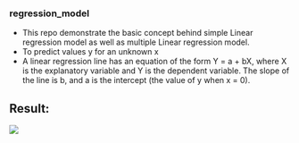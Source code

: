 ### regression_model
- This repo demonstrate the basic concept behind simple Linear regression model as well as multiple Linear regression model.
- To predict values y for an unknown x 
- A linear regression line has an equation of the form Y = a + bX, where X is the explanatory variable and Y is the dependent variable. The slope of the line is b, and a is the intercept (the value of y when x = 0).
## Result: </br>
<img src ="https://user-images.githubusercontent.com/65914205/116995852-3a01de80-acf8-11eb-8f79-0603fc0c6b3b.png">
